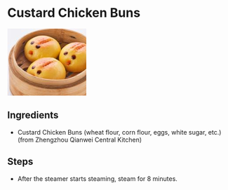 # Custard Chicken Buns

![Custard Chicken Buns](../../images/%E5%A5%B6%E9%BB%84%E9%B8%A1%E5%8C%85.png)

## Ingredients
- Custard Chicken Buns (wheat flour, corn flour, eggs, white sugar, etc.) (from Zhengzhou Qianwei Central Kitchen)

## Steps
- After the steamer starts steaming, steam for 8 minutes.